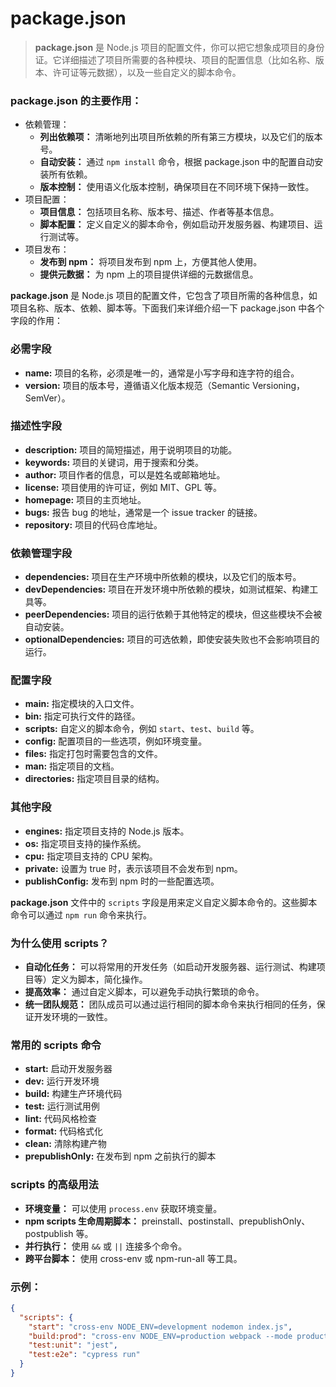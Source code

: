# package.json

> **package.json** 是 Node.js 项目的配置文件，你可以把它想象成项目的身份证。它详细描述了项目所需要的各种模块、项目的配置信息（比如名称、版本、许可证等元数据），以及一些自定义的脚本命令。

### package.json 的主要作用：

- 依赖管理：
  - **列出依赖项：** 清晰地列出项目所依赖的所有第三方模块，以及它们的版本号。
  - **自动安装：** 通过 `npm install` 命令，根据 package.json 中的配置自动安装所有依赖。
  - **版本控制：** 使用语义化版本控制，确保项目在不同环境下保持一致性。
- 项目配置：
  - **项目信息：** 包括项目名称、版本号、描述、作者等基本信息。
  - **脚本配置：** 定义自定义的脚本命令，例如启动开发服务器、构建项目、运行测试等。
- 项目发布：
  - **发布到 npm：** 将项目发布到 npm 上，方便其他人使用。
  - **提供元数据：** 为 npm 上的项目提供详细的元数据信息。





**package.json** 是 Node.js 项目的配置文件，它包含了项目所需的各种信息，如项目名称、版本、依赖、脚本等。下面我们来详细介绍一下 package.json 中各个字段的作用：

### 必需字段

- **name:** 项目的名称，必须是唯一的，通常是小写字母和连字符的组合。
- **version:** 项目的版本号，遵循语义化版本规范（Semantic Versioning，SemVer）。

### 描述性字段

- **description:** 项目的简短描述，用于说明项目的功能。
- **keywords:** 项目的关键词，用于搜索和分类。
- **author:** 项目作者的信息，可以是姓名或邮箱地址。
- **license:** 项目使用的许可证，例如 MIT、GPL 等。
- **homepage:** 项目的主页地址。
- **bugs:** 报告 bug 的地址，通常是一个 issue tracker 的链接。
- **repository:** 项目的代码仓库地址。

### 依赖管理字段

- **dependencies:** 项目在生产环境中所依赖的模块，以及它们的版本号。
- **devDependencies:** 项目在开发环境中所依赖的模块，如测试框架、构建工具等。
- **peerDependencies:** 项目的运行依赖于其他特定的模块，但这些模块不会被自动安装。
- **optionalDependencies:** 项目的可选依赖，即使安装失败也不会影响项目的运行。

### 配置字段

- **main:** 指定模块的入口文件。
- **bin:** 指定可执行文件的路径。
- **scripts:** 自定义的脚本命令，例如 `start`、`test`、`build` 等。
- **config:** 配置项目的一些选项，例如环境变量。
- **files:** 指定打包时需要包含的文件。
- **man:** 指定项目的文档。
- **directories:** 指定项目目录的结构。

### 其他字段

- **engines:** 指定项目支持的 Node.js 版本。
- **os:** 指定项目支持的操作系统。
- **cpu:** 指定项目支持的 CPU 架构。
- **private:** 设置为 true 时，表示该项目不会发布到 npm。
- **publishConfig:** 发布到 npm 时的一些配置选项。



**package.json** 文件中的 `scripts` 字段是用来定义自定义脚本命令的。这些脚本命令可以通过 `npm run` 命令来执行。

### 为什么使用 scripts？

- **自动化任务：** 可以将常用的开发任务（如启动开发服务器、运行测试、构建项目等）定义为脚本，简化操作。
- **提高效率：** 通过自定义脚本，可以避免手动执行繁琐的命令。
- **统一团队规范：** 团队成员可以通过运行相同的脚本命令来执行相同的任务，保证开发环境的一致性。

### 常用的 scripts 命令

- **start:** 启动开发服务器
- **dev:** 运行开发环境
- **build:** 构建生产环境代码
- **test:** 运行测试用例
- **lint:** 代码风格检查
- **format:** 代码格式化
- **clean:** 清除构建产物
- **prepublishOnly:** 在发布到 npm 之前执行的脚本

### scripts 的高级用法

- **环境变量：** 可以使用 `process.env` 获取环境变量。
- **npm scripts 生命周期脚本：** preinstall、postinstall、prepublishOnly、postpublish 等。
- **并行执行：** 使用 `&&` 或 `||` 连接多个命令。
- **跨平台脚本：** 使用 cross-env 或 npm-run-all 等工具。

### 示例：

```json
{
  "scripts": {
    "start": "cross-env NODE_ENV=development nodemon index.js",
    "build:prod": "cross-env NODE_ENV=production webpack --mode production",
    "test:unit": "jest",
    "test:e2e": "cypress run"
  }
}
```